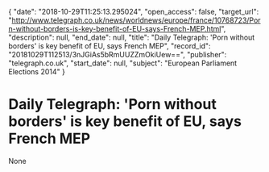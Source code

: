 {
  "date": "2018-10-29T11:25:13.295024", 
  "open_access": false, 
  "target_url": "http://www.telegraph.co.uk/news/worldnews/europe/france/10768723/Porn-without-borders-is-key-benefit-of-EU-says-French-MEP.html", 
  "description": null, 
  "end_date": null, 
  "title": "Daily Telegraph: 'Porn without borders' is key benefit of EU, says French MEP", 
  "record_id": "20181029T112513/3nJGiAs5bRmUUZZmOkiUew==", 
  "publisher": "telegraph.co.uk", 
  "start_date": null, 
  "subject": "European Parliament Elections 2014"
}

# Daily Telegraph: 'Porn without borders' is key benefit of EU, says French MEP

None